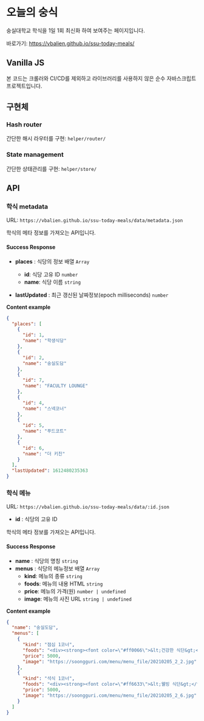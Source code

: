 # 오늘의 숭식

숭실대학교 학식을 1일 1회 최신화 하여 보여주는 페이지입니다.

바로가기: https://vbalien.github.io/ssu-today-meals/

## Vanilla JS

본 코드는 크롤러와 CI/CD를 제외하고 라이브러리를 사용하지 않은 순수 자바스크립트 프로젝트입니다.

## 구현체

### Hash router

간단한 해시 라우터를 구현: `helper/router/`

### State management

간단한 상태관리를 구현: `helper/store/`

## API

### 학식 metadata

URL: `https://vbalien.github.io/ssu-today-meals/data/metadata.json`

학식의 메타 정보를 가져오는 API입니다.

#### Success Response

- **places** : 식당의 정보 배열 `Array`

  - **id**: 식당 고유 ID `number`
  - **name**: 식당 이름 `string`

- **lastUpdated** : 최근 갱신된 날짜정보(epoch milliseconds) `number`

**Content example**

```json
{
  "places": [
    {
      "id": 1,
      "name": "학생식당"
    },
    {
      "id": 2,
      "name": "숭실도담"
    },
    {
      "id": 7,
      "name": "FACULTY LOUNGE"
    },
    {
      "id": 4,
      "name": "스넥코너"
    },
    {
      "id": 5,
      "name": "푸드코트"
    },
    {
      "id": 6,
      "name": "더 키친"
    }
  ],
  "lastUpdated": 1612480235363
}
```

### 학식 메뉴

URL: `https://vbalien.github.io/ssu-today-meals/data/:id.json`

- **id** : 식당의 고유 ID

학식의 메타 정보를 가져오는 API입니다.

#### Success Response

- **name** : 식당의 명칭 `string`
- **menus** : 식당의 메뉴정보 배열 `Array`
  - **kind**: 메뉴의 종류 `string`
  - **foods**: 메뉴의 내용 HTML `string`
  - **price**: 메뉴의 가격(원) `number | undefined`
  - **image**: 메뉴의 사진 URL `string | undefined`

**Content example**

```json
{
  "name": "숭실도담",
  "menus": [
    {
      "kind": "점심 1코너",
      "foods": "<div><strong><font color=\"#ff0066\">&lt;건강한 식단&gt;</font></strong></div><div><strong><font color=\"#ff6666\">알배기배추</font>에 <font color=\"#ff9933\">마늘향 가득한</font></strong></div><div><strong><font color=\"#ff9933\">보쌈 한 쌈</font>은 맛이 없을 수 없는 조합!</strong></div><div><strong><font color=\"#ff00cc\">#마늘보쌈</font></strong></div><div><strong>시골밥상 구수한 맛 그대로</strong></div><div><strong><font color=\"#ff0099\">냄새없는&nbsp;#묵은지 우리콩 청국장찌개</font></strong></div><div><br></div><div><strong>마늘보쌈</strong></div><div><strong>*김치청국장찌개</strong></div><div>Garlic Bossam</div><div>*Kimchi Cheonggukjang Stew</div><div><br></div><div>알배기배추+오이맛고추 * 쌈장<br>수제봄동겉절이<br></div>",
      "price": 5000,
      "image": "https://soongguri.com/menu/menu_file/20210205_2_2.jpg"
    },
    {
      "kind": "석식 1코너",
      "foods": "<div><strong><font color=\"#ff6633\">&lt;웰빙 식단&gt;</font></strong></div><div><strong><font color=\"#ff9933\">슈퍼푸드 연어</font>와 </strong></div><div><strong><font color=\"#ff9966\">숲속의 버터&nbsp;고단백 아보카도</font>가 만난</strong></div><div><strong><font color=\"#009900\">#아보카도 <font color=\"#ff0033\">연어</font>덮밥</font></strong></div><div><strong><font color=\"#ff9999\">몸에 붓기를 빼주는 단호박</font>으로 만든</strong></div><div><strong><font color=\"#999900\"><font color=\"#009900\">#단호박튀김</font></font></strong></div><div><br></div><div><strong>아보카도연어덮밥</strong></div><div><strong>*단호박튀김</strong></div><div><font face=\"Thread-00001da0-Id-000002ff\">Avocado Salmon Rice</font></div><div><font face=\"Times New Roman\">*Fried Sweet Pumpkin</font></div><div><font face=\"Times New Roman\"><br></font></div><div><font face=\"Times New Roman\"><font color=\"#006600\"><strong>냉이</strong></font>된장국<br><strong>겨울 동치미</strong><br></font></div><div><strong><font face=\"Thread-00001da0-Id-000002ef\"><br></font></strong></div>",
      "price": 5000,
      "image": "https://soongguri.com/menu/menu_file/20210205_2_6.jpg"
    }
  ]
}
```
